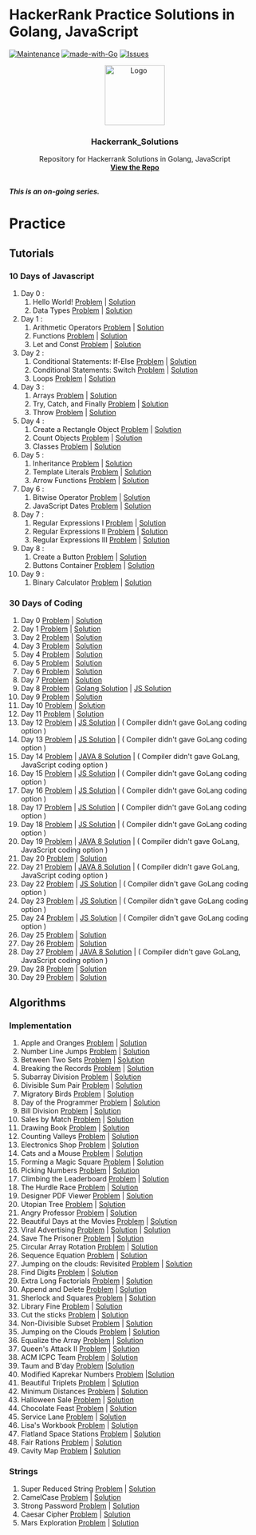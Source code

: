 # HackerRank Practice Solutions in Golang, JavaScript
[![Maintenance][maintenance-shield]][maintenance-graph-url]
[![made-with-Go][made-with-go-shield]](https://golang.org/)
[![Issues][issues-shield]][issues-url]

<p align="center">
  <a href=" https://www.hackerrank.com/domains/tutorials/30-days-of-code">
    <img src="https://alternative.me/media/256/hackerrank-icon-3ruwgb2qxxh1gxg6-c.png" alt="Logo" width="120" height="120">
  </a>

<h3 align="center">Hackerrank_Solutions</h3>
  <p align="center">
    Repository for Hackerrank Solutions in Golang, JavaScript
    <br />
    <a href="https://github.com/mohit810/Hackerrank_Solutions"><strong>View the Repo</strong></a>
    <br />
    <br />
  </p>

***This is an on-going series.***

# Practice

## Tutorials

### 10 Days of Javascript

1. Day 0 :
   1. Hello World! [Problem](https://www.hackerrank.com/challenges/js10-hello-world/problem) | [Solution](https://github.com/mohit810/Hackerrank_Solutions/blob/master/tutorials/10-Days-of-Javascript/Day%200/day-0:hello-world.js)
   2. Data Types [Problem](https://www.hackerrank.com/challenges/js10-data-types/problem) | [Solution](https://github.com/mohit810/Hackerrank_Solutions/blob/master/tutorials/10-Days-of-Javascript/Day%200/day-0:data-types.js)
2. Day 1 :
    1. Arithmetic Operators [Problem](https://www.hackerrank.com/challenges/js10-arithmetic-operators/problem) | [Solution](https://github.com/mohit810/Hackerrank_Solutions/blob/master/tutorials/10-Days-of-Javascript/Day%201/day-1:arithmetic-operators.js)
    2. Functions [Problem](https://www.hackerrank.com/challenges/js10-function/problem) | [Solution](https://github.com/mohit810/Hackerrank_Solutions/blob/master/tutorials/10-Days-of-Javascript/Day%201/day-1:function.js)
    3. Let and Const [Problem](https://www.hackerrank.com/challenges/js10-let-and-const/problem) | [Solution](https://github.com/mohit810/Hackerrank_Solutions/blob/master/tutorials/10-Days-of-Javascript/Day%201/day-1:let-and-const.js)
3. Day 2 : 
   1. Conditional Statements: If-Else [Problem](https://www.hackerrank.com/challenges/js10-if-else/problem) | [Solution](https://github.com/mohit810/Hackerrank_Solutions/blob/master/tutorials/10-Days-of-Javascript/Day%202/day-2:if-else.js)
   2. Conditional Statements: Switch [Problem](https://www.hackerrank.com/challenges/js10-switch/problem) | [Solution](https://github.com/mohit810/Hackerrank_Solutions/blob/master/tutorials/10-Days-of-Javascript/Day%202/day-2:switch.js)
   3. Loops [Problem](https://www.hackerrank.com/challenges/js10-loops/problem) | [Solution](https://github.com/mohit810/Hackerrank_Solutions/blob/master/tutorials/10-Days-of-Javascript/Day%202/day-2:loop.js)
4. Day 3 :
   1. Arrays [Problem](https://www.hackerrank.com/challenges/js10-arrays/problem) | [Solution](https://github.com/mohit810/Hackerrank_Solutions/blob/master/tutorials/10-Days-of-Javascript/Day%203/day-3:arrays.js)
   2. Try, Catch, and Finally [Problem](https://www.hackerrank.com/challenges/js10-try-catch-and-finally/problem) | [Solution](https://github.com/mohit810/Hackerrank_Solutions/blob/master/tutorials/10-Days-of-Javascript/Day%203/day3:try-catch-and-finally.js)
   3. Throw [Problem](https://www.hackerrank.com/challenges/js10-throw/problem) | [Solution](https://github.com/mohit810/Hackerrank_Solutions/blob/master/tutorials/10-Days-of-Javascript/Day%203/day-3:throw.js)
5. Day 4 :
   1. Create a Rectangle Object [Problem](https://www.hackerrank.com/challenges/js10-objects/problem) | [Solution](https://github.com/mohit810/Hackerrank_Solutions/blob/master/tutorials/10-Days-of-Javascript/Day%204/day-4:rect-object.js)
   2. Count Objects [Problem](https://www.hackerrank.com/challenges/js10-count-objects/problem) | [Solution](https://github.com/mohit810/Hackerrank_Solutions/blob/master/tutorials/10-Days-of-Javascript/Day%204/day-4:count-objects.js)
   3. Classes [Problem](https://www.hackerrank.com/challenges/js10-class/problem) | [Solution](https://github.com/mohit810/Hackerrank_Solutions/blob/master/tutorials/10-Days-of-Javascript/Day%204/day-4:class.js)
6. Day 5 :
   1. Inheritance [Problem](https://www.hackerrank.com/challenges/js10-inheritance/problem) | [Solution](https://github.com/mohit810/Hackerrank_Solutions/blob/master/tutorials/10-Days-of-Javascript/Day%205/day-5:inheritance.js)
   2. Template Literals [Problem](https://www.hackerrank.com/challenges/js10-template-literals/problem) | [Solution](https://github.com/mohit810/Hackerrank_Solutions/blob/master/tutorials/10-Days-of-Javascript/Day%205/day-5:template-literals.js)
   3. Arrow Functions [Problem](https://www.hackerrank.com/challenges/js10-arrows/problem) | [Solution](https://github.com/mohit810/Hackerrank_Solutions/blob/master/tutorials/10-Days-of-Javascript/Day%205/day-5:arrow-func.js)
7. Day 6 :
   1. Bitwise Operator [Problem](https://www.hackerrank.com/challenges/js10-bitwise/problem) | [Solution](https://github.com/mohit810/Hackerrank_Solutions/blob/master/tutorials/10-Days-of-Javascript/Day%206/day-6:bitwise.js)
   2. JavaScript Dates [Problem](https://www.hackerrank.com/challenges/js10-date/problem) | [Solution](https://github.com/mohit810/Hackerrank_Solutions/blob/master/tutorials/10-Days-of-Javascript/Day%206/day-6:date.js)
8. Day 7 :
   1. Regular Expressions I [Problem](https://www.hackerrank.com/challenges/js10-regexp-1/problem) | [Solution](https://github.com/mohit810/Hackerrank_Solutions/blob/master/tutorials/10-Days-of-Javascript/Day%207/dau-7:regexp-1.js)
   2. Regular Expressions II [Problem](https://www.hackerrank.com/challenges/js10-regexp-2/problem) | [Solution](https://github.com/mohit810/Hackerrank_Solutions/blob/master/tutorials/10-Days-of-Javascript/Day%207/day-7:regexp-2.js)
   3. Regular Expressions III [Problem](https://www.hackerrank.com/challenges/js10-regexp-3/problem) | [Solution](https://github.com/mohit810/Hackerrank_Solutions/blob/master/tutorials/10-Days-of-Javascript/Day%207/day-7:regexp-3.js)
9. Day 8 :
   1. Create a Button [Problem](https://www.hackerrank.com/challenges/js10-create-a-button/problem) | [Solution](https://github.com/mohit810/Hackerrank_Solutions/blob/master/tutorials/10-Days-of-Javascript/Day%208/Create%20a%20Button)
   2. Buttons Container [Problem](https://www.hackerrank.com/challenges/js10-buttons-container/problem) | [Solution](https://github.com/mohit810/Hackerrank_Solutions/blob/master/tutorials/10-Days-of-Javascript/Day%208/Buttons%20Container)
10. Day 9 :
      1. Binary Calculator [Problem](https://www.hackerrank.com/challenges/js10-binary-calculator/problem) | [Solution](https://github.com/mohit810/Hackerrank_Solutions/blob/master/tutorials/10-Days-of-Javascript/Day%209/Binary%20Calculator)

### 30 Days of Coding

1. Day 0 [Problem](https://www.hackerrank.com/challenges/30-hello-world/problem) | [Solution](https://github.com/mohit810/Hackerrank_Solutions/blob/master/tutorials/30-Days-of-Coding/day-0.go)       
2. Day 1 [Problem](https://www.hackerrank.com/challenges/30-data-types/problem) | [Solution](https://github.com/mohit810/Hackerrank_Solutions/blob/master/tutorials/30-Days-of-Coding/day-1.go)    
3. Day 2 [Problem](https://www.hackerrank.com/challenges/30-operators/problem) | [Solution](https://github.com/mohit810/Hackerrank_Solutions/blob/master/tutorials/30-Days-of-Coding/day-2.go)
4. Day 3 [Problem](https://www.hackerrank.com/challenges/30-conditional-statements/problem) | [Solution](https://github.com/mohit810/Hackerrank_Solutions/blob/master/tutorials/30-Days-of-Coding/day-3.go)
5. Day 4 [Problem](https://www.hackerrank.com/challenges/30-class-vs-instance/problem) | [Solution](https://github.com/mohit810/Hackerrank_Solutions/blob/master/tutorials/30-Days-of-Coding/day-4.go)
6. Day 5 [Problem](https://www.hackerrank.com/challenges/30-loops/problem) | [Solution](https://github.com/mohit810/Hackerrank_Solutions/blob/master/tutorials/30-Days-of-Coding/day-5.go)
7. Day 6 [Problem](https://www.hackerrank.com/challenges/30-review-loop/problem) | [Solution](https://github.com/mohit810/Hackerrank_Solutions/blob/master/tutorials/30-Days-of-Coding/day-6.go)
8. Day 7 [Problem](https://www.hackerrank.com/challenges/30-arrays/problem) | [Solution](https://github.com/mohit810/Hackerrank_Solutions/blob/master/tutorials/30-Days-of-Coding/day-7.go)
9. Day 8 [Problem](https://www.hackerrank.com/challenges/30-dictionaries-and-maps/problem) | [Golang Solution](https://github.com/mohit810/Hackerrank_Solutions/blob/master/tutorials/30-Days-of-Coding/day-8.go) | [JS Solution](https://github.com/mohit810/Hackerrank_Solutions/blob/master/practice/30-Days-of-Coding/day-8.js)
10. Day 9 [Problem](https://www.hackerrank.com/challenges/30-recursion/problem) | [Solution](https://github.com/mohit810/Hackerrank_Solutions/blob/master/tutorials/30-Days-of-Coding/day-9.go)
11. Day 10 [Problem](https://www.hackerrank.com/challenges/30-binary-numbers/problem) | [Solution](https://github.com/mohit810/Hackerrank_Solutions/blob/master/tutorials/30-Days-of-Coding/day-10.go)
12. Day 11 [Problem](https://www.hackerrank.com/challenges/30-2d-arrays/problem) | [Solution](https://github.com/mohit810/Hackerrank_Solutions/blob/master/tutorials/30-Days-of-Coding/day-11.go)
13. Day 12 [Problem](https://www.hackerrank.com/challenges/30-inheritance/problem) | [JS Solution](https://github.com/mohit810/Hackerrank_Solutions/blob/master/tutorials/30-Days-of-Coding/day-12.js) | ( Compiler didn't gave GoLang coding option )
14. Day 13 [Problem](https://www.hackerrank.com/challenges/30-abstract-classes/problem) | [JS Solution](https://github.com/mohit810/Hackerrank_Solutions/blob/master/tutorials/30-Days-of-Coding/day-13.js) | ( Compiler didn't gave GoLang coding option )
15. Day 14 [Problem](https://www.hackerrank.com/challenges/30-scope/problem) | [JAVA 8 Solution](https://github.com/mohit810/Hackerrank_Solutions/blob/master/tutorials/30-Days-of-Coding/day-14.java) | ( Compiler didn't gave GoLang, JavaScript coding option )
16. Day 15 [Problem](https://www.hackerrank.com/challenges/30-linked-list/problem) | [JS Solution](https://github.com/mohit810/Hackerrank_Solutions/blob/master/tutorials/30-Days-of-Coding/day-15.js) | ( Compiler didn't gave GoLang coding option )
17. Day 16 [Problem](https://www.hackerrank.com/challenges/30-exceptions-string-to-integer/problem) | [JS Solution](https://github.com/mohit810/Hackerrank_Solutions/blob/master/tutorials/30-Days-of-Coding/day-16.js) | ( Compiler didn't gave GoLang coding option )
18. Day 17 [Problem](https://www.hackerrank.com/challenges/30-more-exceptions/problem) | [JS Solution](https://github.com/mohit810/Hackerrank_Solutions/blob/master/tutorials/30-Days-of-Coding/day-17.js) | ( Compiler didn't gave GoLang coding option )
19. Day 18 [Problem](https://www.hackerrank.com/challenges/30-queues-stacks/problem) | [JS Solution](https://github.com/mohit810/Hackerrank_Solutions/blob/master/tutorials/30-Days-of-Coding/day-18.js) | ( Compiler didn't gave GoLang coding option )
20. Day 19 [Problem](https://www.hackerrank.com/challenges/30-interfaces/problem) | [JAVA 8 Solution](https://github.com/mohit810/Hackerrank_Solutions/blob/master/tutorials/30-Days-of-Coding/day-19.java) | ( Compiler didn't gave GoLang, JavaScript coding option )
21. Day 20 [Problem](https://www.hackerrank.com/challenges/30-sorting/problem) | [Solution](https://github.com/mohit810/Hackerrank_Solutions/blob/master/tutorials/30-Days-of-Coding/day-20.go)
22. Day 21 [Problem](https://www.hackerrank.com/challenges/30-generics/problem) | [JAVA 8 Solution](https://github.com/mohit810/Hackerrank_Solutions/blob/master/tutorials/30-Days-of-Coding/day-21.java) | ( Compiler didn't gave GoLang, JavaScript coding option )
23. Day 22 [Problem](https://www.hackerrank.com/challenges/30-binary-search-trees/problem) | [JS Solution](https://github.com/mohit810/Hackerrank_Solutions/blob/master/tutorials/30-Days-of-Coding/day-22.js) | ( Compiler didn't gave GoLang coding option )
24. Day 23 [Problem](https://www.hackerrank.com/challenges/30-binary-trees/problem) | [JS Solution](https://github.com/mohit810/Hackerrank_Solutions/blob/master/tutorials/30-Days-of-Coding/day-23.js) | ( Compiler didn't gave GoLang coding option )
25. Day 24 [Problem](https://www.hackerrank.com/challenges/30-linked-list-deletion/problem) | [JS Solution](https://github.com/mohit810/Hackerrank_Solutions/blob/master/tutorials/30-Days-of-Coding/day-24.js) | ( Compiler didn't gave GoLang coding option )
26. Day 25 [Problem](https://www.hackerrank.com/challenges/30-running-time-and-complexity/problem) | [Solution](https://github.com/mohit810/Hackerrank_Solutions/blob/master/tutorials/30-Days-of-Coding/day-25.go)
27. Day 26 [Problem](https://www.hackerrank.com/challenges/30-nested-logic/problem) | [Solution](https://github.com/mohit810/Hackerrank_Solutions/blob/master/tutorials/30-Days-of-Coding/day-26.go)
28. Day 27 [Problem](https://www.hackerrank.com/challenges/30-testing/problem) | [JAVA 8 Solution](https://github.com/mohit810/Hackerrank_Solutions/blob/master/tutorials/30-Days-of-Coding/day-27.java) | ( Compiler didn't gave GoLang, JavaScript coding option )
29. Day 28 [Problem](https://www.hackerrank.com/challenges/30-regex-patterns/problem) | [Solution](https://github.com/mohit810/Hackerrank_Solutions/blob/master/tutorials/30-Days-of-Coding/day-28.go)
30. Day 29 [Problem](https://www.hackerrank.com/challenges/30-bitwise-and/problem) | [Solution](https://github.com/mohit810/Hackerrank_Solutions/blob/master/tutorials/30-Days-of-Coding/day-29.go)

## Algorithms

### Implementation

1. Apple and Oranges [Problem](https://www.hackerrank.com/challenges/apple-and-orange/problem) | [Solution](https://github.com/mohit810/Hackerrank_Solutions/blob/master/practice/algorithms/implementation/apple-and-orange.go)
2. Number Line Jumps [Problem](https://www.hackerrank.com/challenges/kangaroo/problem) | [Solution](https://github.com/mohit810/Hackerrank_Solutions/blob/master/practice/algorithms/implementation/number-line-jumps.go)
3. Between Two Sets [Problem](https://www.hackerrank.com/challenges/between-two-sets/problem) | [Solution](https://github.com/mohit810/Hackerrank_Solutions/blob/master/practice/algorithms/implementation/between-two-sets.go)
4. Breaking the Records [Problem](https://www.hackerrank.com/challenges/breaking-best-and-worst-records/problem) | [Solution](https://github.com/mohit810/Hackerrank_Solutions/blob/master/practice/algorithms/implementation/breaking-the-records.go)
5. Subarray Division [Problem](https://www.hackerrank.com/challenges/the-birthday-bar/problem) | [Solution](https://github.com/mohit810/Hackerrank_Solutions/blob/master/practice/algorithms/implementation/subarray-division.go)
6. Divisible Sum Pair [Problem](https://www.hackerrank.com/challenges/divisible-sum-pairs/problem) | [Solution](https://github.com/mohit810/Hackerrank_Solutions/blob/master/practice/algorithms/implementation/divisible-sum-pairs.go)
7. Migratory Birds [Problem](https://www.hackerrank.com/challenges/migratory-birds/problem) | [Solution](https://github.com/mohit810/Hackerrank_Solutions/blob/master/practice/algorithms/implementation/migratory-birds.go)
8. Day of the Programmer [Problem](https://www.hackerrank.com/challenges/day-of-the-programmer/problem) | [Solution](https://github.com/mohit810/Hackerrank_Solutions/blob/master/practice/algorithms/implementation/day-of-the-programmer.go)
9. Bill Division [Problem](https://www.hackerrank.com/challenges/bon-appetit/problem) | [Solution](https://github.com/mohit810/Hackerrank_Solutions/blob/master/practice/algorithms/implementation/bill-division.go)
10. Sales by Match [Problem](https://www.hackerrank.com/challenges/sock-merchant/problem) | [Solution](https://github.com/mohit810/Hackerrank_Solutions/blob/master/practice/algorithms/implementation/sales-by-match.go)
11. Drawing Book [Problem](https://www.hackerrank.com/challenges/drawing-book/problem) | [Solution](https://github.com/mohit810/Hackerrank_Solutions/blob/master/practice/algorithms/implementation/drawing-book.go)
12. Counting Valleys [Problem](https://www.hackerrank.com/challenges/counting-valleys/problem) | [Solution](https://github.com/mohit810/Hackerrank_Solutions/blob/master/practice/algorithms/implementation/counting-valleys.go)
13. Electronics Shop [Problem](https://www.hackerrank.com/challenges/electronics-shop/problem) | [Solution](https://github.com/mohit810/Hackerrank_Solutions/blob/master/practice/algorithms/implementation/electronics-shop.go)
14. Cats and a Mouse [Problem](https://www.hackerrank.com/challenges/cats-and-a-mouse/problem) | [Solution](https://github.com/mohit810/Hackerrank_Solutions/blob/master/practice/algorithms/implementation/cats-and-mouse.go)
15. Forming a Magic Square [Problem](https://www.hackerrank.com/challenges/magic-square-forming/problem) | [Solution](https://github.com/mohit810/Hackerrank_Solutions/blob/master/practice/algorithms/implementation/forming-a-magic-square.go)
16. Picking Numbers [Problem](https://www.hackerrank.com/challenges/picking-numbers/problem) | [Solution](https://github.com/mohit810/Hackerrank_Solutions/blob/master/practice/algorithms/implementation/picking-numbers.go)
17. Climbing the Leaderboard [Problem](https://www.hackerrank.com/challenges/climbing-the-leaderboard/problem) | [Solution](https://github.com/mohit810/Hackerrank_Solutions/blob/master/practice/algorithms/implementation/climbing-the-leaderboard.go)
18. The Hurdle Race [Problem](https://www.hackerrank.com/challenges/the-hurdle-race/problem) | [Solution](https://github.com/mohit810/Hackerrank_Solutions/blob/master/practice/algorithms/implementation/the-hurdle-race.go)
19. Designer PDF Viewer [Problem](https://www.hackerrank.com/challenges/designer-pdf-viewer/problem) | [Solution](https://github.com/mohit810/Hackerrank_Solutions/blob/master/practice/algorithms/implementation/designer-pdf-viewer.go)
20. Utopian Tree [Problem](https://www.hackerrank.com/challenges/utopian-tree/problem) | [Solution](https://github.com/mohit810/Hackerrank_Solutions/blob/master/practice/algorithms/implementation/utopian-tree.go)
21. Angry Professor [Problem](https://www.hackerrank.com/challenges/angry-professor/problem) | [Solution](https://github.com/mohit810/Hackerrank_Solutions/blob/master/practice/algorithms/implementation/angry-professor.go)
22. Beautiful Days at the Movies [Problem](https://www.hackerrank.com/challenges/beautiful-days-at-the-movies/problem) | [Solution](https://github.com/mohit810/Hackerrank_Solutions/blob/master/practice/algorithms/implementation/beautiful-days-at-the-movies.go)
23. Viral Advertising [Problem](https://www.hackerrank.com/challenges/strange-advertising/problem) | [Solution](https://www.hackerrank.com/challenges/beautiful-days-at-the-movies/problem) | [Solution](https://github.com/mohit810/Hackerrank_Solutions/blob/master/practice/algorithms/implementation/viral-advertising.go)
24. Save The Prisoner [Problem](https://www.hackerrank.com/challenges/save-the-prisoner/problem) | [Solution](https://github.com/mohit810/Hackerrank_Solutions/blob/master/practice/algorithms/implementation/save-the-prisoner.go)
25. Circular Array Rotation [Problem](https://www.hackerrank.com/challenges/circular-array-rotation/problem) | [Solution](https://github.com/mohit810/Hackerrank_Solutions/blob/master/practice/algorithms/implementation/circular-array-rotation.go)
26. Sequence Equation [Problem](https://www.hackerrank.com/challenges/permutation-equation/problem) | [Solution](https://github.com/mohit810/Hackerrank_Solutions/blob/master/practice/algorithms/implementation/permutation-equation.go)
27. Jumping on the clouds: Revisited [Problem](https://www.hackerrank.com/challenges/jumping-on-the-clouds-revisited/problem) | [Solution](https://github.com/mohit810/Hackerrank_Solutions/blob/master/practice/algorithms/implementation/jumping-on-the-clouds-revisited.go)
28. Find Digits [Problem](https://www.hackerrank.com/challenges/find-digits/problem) | [Solution](https://github.com/mohit810/Hackerrank_Solutions/blob/master/practice/algorithms/implementation/find-digits.go)
29. Extra Long Factorials [Problem](https://www.hackerrank.com/challenges/extra-long-factorials/problem) | [Solution](https://github.com/mohit810/Hackerrank_Solutions/blob/master/practice/algorithms/implementation/extra-long-factorials.go)
30. Append and Delete [Problem](https://www.hackerrank.com/challenges/append-and-delete/problem) | [Solution](https://github.com/mohit810/Hackerrank_Solutions/blob/master/practice/algorithms/implementation/append-and-delete.go)
31. Sherlock and Squares [Problem](https://www.hackerrank.com/challenges/sherlock-and-squares/problem) | [Solution](https://github.com/mohit810/Hackerrank_Solutions/blob/master/practice/algorithms/implementation/sherlock-and-squares.go)
32. Library Fine [Problem](https://www.hackerrank.com/challenges/library-fine/problem) | [Solution](https://github.com/mohit810/Hackerrank_Solutions/blob/master/practice/algorithms/implementation/library-fine.go)
33. Cut the sticks [Problem](https://www.hackerrank.com/challenges/cut-the-sticks/problem) | [Solution](https://github.com/mohit810/Hackerrank_Solutions/blob/master/practice/algorithms/implementation/cut-the-sticks.go)
34. Non-Divisible Subset [Problem](https://www.hackerrank.com/challenges/non-divisible-subset/problem) | [Solution](https://github.com/mohit810/Hackerrank_Solutions/blob/master/practice/algorithms/implementation/non-divisible-subset.go)
35. Jumping on the Clouds [Problem](https://www.hackerrank.com/challenges/jumping-on-the-clouds/problem) | [Solution](https://github.com/mohit810/Hackerrank_Solutions/blob/master/practice/algorithms/implementation/jumping-on-the-clouds.go)
36. Equalize the Array [Problem](https://www.hackerrank.com/challenges/equality-in-a-array/problem) | [Solution](https://github.com/mohit810/Hackerrank_Solutions/blob/master/practice/algorithms/implementation/equality-in-a-array.go)
37. Queen's Attack II [Problem](https://www.hackerrank.com/challenges/queens-attack-2/problem) | [Solution](https://github.com/mohit810/Hackerrank_Solutions/blob/master/practice/algorithms/implementation/queens-attack-2.go)
38. ACM ICPC Team [Problem](https://www.hackerrank.com/challenges/acm-icpc-team/problem) | [Solution](https://github.com/mohit810/Hackerrank_Solutions/blob/master/practice/algorithms/implementation/acm-icpc-team.go)
39. Taum and B'day [Problem](https://www.hackerrank.com/challenges/taum-and-bday/problem) |[Solution](https://github.com/mohit810/Hackerrank_Solutions/blob/master/practice/algorithms/implementation/taum-and-bday.go)
40. Modified Kaprekar Numbers [Problem](https://www.hackerrank.com/challenges/kaprekar-numbers/problem) |[Solution](https://github.com/mohit810/Hackerrank_Solutions/blob/master/practice/algorithms/implementation/kaprekar-numbers.go)
41. Beautiful Triplets [Problem](https://www.hackerrank.com/challenges/beautiful-triplets/problem) | [Solution](https://github.com/mohit810/Hackerrank_Solutions/blob/master/practice/algorithms/implementation/beautiful-triplets.go)
42. Minimum Distances [Problem](https://www.hackerrank.com/challenges/minimum-distances/problem) | [Solution](https://github.com/mohit810/Hackerrank_Solutions/blob/master/practice/algorithms/implementation/minimum-distances.go)
43. Halloween Sale [Problem](https://www.hackerrank.com/challenges/halloween-sale/problem) | [Solution](https://github.com/mohit810/Hackerrank_Solutions/blob/master/practice/algorithms/implementation/halloween-sale.go)
44. Chocolate Feast [Problem](https://www.hackerrank.com/challenges/chocolate-feast/problem) | [Solution](https://github.com/mohit810/Hackerrank_Solutions/blob/master/practice/algorithms/implementation/chocolate-feast.go)
45. Service Lane [Problem](https://www.hackerrank.com/challenges/service-lane/problem) | [Solution](https://github.com/mohit810/Hackerrank_Solutions/blob/master/practice/algorithms/implementation/service-lane.go)
46. Lisa's Workbook [Problem](https://www.hackerrank.com/challenges/lisa-workbook/problem) | [Solution](https://github.com/mohit810/Hackerrank_Solutions/blob/master/practice/algorithms/implementation/lisa-workbook.go)
47. Flatland Space Stations [Problem](https://www.hackerrank.com/challenges/flatland-space-stations/problem) | [Solution](https://github.com/mohit810/Hackerrank_Solutions/blob/master/practice/algorithms/implementation/flatland-space-stations.go)
48. Fair Rations [Problem](https://www.hackerrank.com/challenges/fair-rations/problem) | [Solution](https://github.com/mohit810/Hackerrank_Solutions/blob/master/practice/algorithms/implementation/fair-rations.go)
49. Cavity Map [Problem](https://www.hackerrank.com/challenges/cavity-map/problem) | [Solution](https://github.com/mohit810/Hackerrank_Solutions/blob/master/practice/algorithms/implementation/cavity-map.go)


### Strings
1. Super Reduced String [Problem](https://www.hackerrank.com/challenges/reduced-string/problem) | [Solution](https://github.com/mohit810/Hackerrank_Solutions/blob/master/practice/algorithms/strings/reduced-string.go)
2. CamelCase [Problem](https://www.hackerrank.com/challenges/camelcase/problem) | [Solution](https://github.com/mohit810/Hackerrank_Solutions/blob/master/practice/algorithms/strings/camelcase.go)
3. Strong Password [Problem](https://www.hackerrank.com/challenges/strong-password/problem) | [Solution](https://github.com/mohit810/Hackerrank_Solutions/blob/master/practice/algorithms/strings/strong-password.go)
4. Caesar Cipher [Problem](https://www.hackerrank.com/challenges/caesar-cipher-1/problem) | [Solution](https://github.com/mohit810/Hackerrank_Solutions/blob/master/practice/algorithms/strings/caesar-cipher-1.go)
5. Mars Exploration [Problem](https://www.hackerrank.com/challenges/mars-exploration/problem) | [Solution](https://github.com/mohit810/Hackerrank_Solutions/blob/master/practice/algorithms/strings/mars-exploration.go)



[maintenance-shield]: https://img.shields.io/badge/Maintained%3F-yes-green.svg
[made-with-go-shield]: https://img.shields.io/badge/Made%20with-Go-blue.svg
[issues-shield]: https://img.shields.io/github/issues/mohit810/hackerrank-golang-solutions
[issues-url]: https://github.com/mohit810/Hackerrank_Solutions/issues
[maintenance-graph-url]: https://github.com/mohit810/Hackerrank_Solutions/graphs/commit-activity